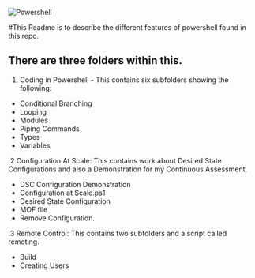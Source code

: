 ![Powershell](https://res.cloudinary.com/startup-grind/image/upload/c_scale,w_2560/c_crop,h_640,w_2560,y_0.0_mul_h_sub_0.0_mul_640/c_crop,h_640,w_2560/c_fill,dpr_2.0,f_auto,g_center,q_auto:good/v1/gcs/platform-data-hyland/event_banners/AccAdmin201.jpg)


#This Readme is to describe the different features of powershell found in this repo.

## There are three folders within this.
 1. Coding in Powershell - This contains six subfolders showing the following:
- Conditional Branching
- Looping
- Modules
- Piping Commands
- Types
- Variables

 .2 Configuration At Scale: This contains work about Desired State Configurations and also a Demonstration for my Continuous Assessment.
- DSC Configuration Demonstration
- Configuration at Scale.ps1
- Desired State Configuration
- MOF file
- Remove Configuration.

 .3 Remote Control: This contains two subfolders and a script called remoting.
 - Build
 - Creating Users